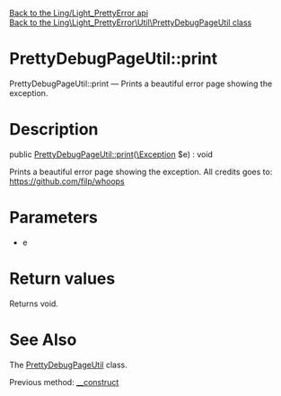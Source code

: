 [Back to the Ling/Light_PrettyError api](https://github.com/lingtalfi/Light_PrettyError/blob/master/doc/api/Ling/Light_PrettyError.md)<br>
[Back to the Ling\Light_PrettyError\Util\PrettyDebugPageUtil class](https://github.com/lingtalfi/Light_PrettyError/blob/master/doc/api/Ling/Light_PrettyError/Util/PrettyDebugPageUtil.md)


PrettyDebugPageUtil::print
================



PrettyDebugPageUtil::print — Prints a beautiful error page showing the exception.




Description
================


public [PrettyDebugPageUtil::print](https://github.com/lingtalfi/Light_PrettyError/blob/master/doc/api/Ling/Light_PrettyError/Util/PrettyDebugPageUtil/print.md)([\Exception](http://php.net/manual/en/class.exception.php) $e) : void




Prints a beautiful error page showing the exception.
All credits goes to: https://github.com/filp/whoops




Parameters
================


- e

    


Return values
================

Returns void.








See Also
================

The [PrettyDebugPageUtil](https://github.com/lingtalfi/Light_PrettyError/blob/master/doc/api/Ling/Light_PrettyError/Util/PrettyDebugPageUtil.md) class.

Previous method: [__construct](https://github.com/lingtalfi/Light_PrettyError/blob/master/doc/api/Ling/Light_PrettyError/Util/PrettyDebugPageUtil/__construct.md)<br>

